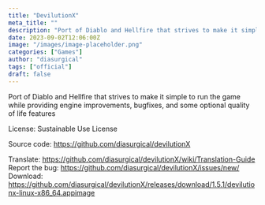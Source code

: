 ```yaml
---
title: "DevilutionX"
meta_title: ""
description: "Port of Diablo and Hellfire that strives to make it simple to run the game while providing engine improvements, bugfixes, and some optional quality of life features"
date: 2023-09-02T12:06:00Z
image: "/images/image-placeholder.png"
categories: ["Games"]
author: "diasurgical"
tags: ["official"]
draft: false
---
```


Port of Diablo and Hellfire that strives to make it simple to run the game while providing engine improvements, bugfixes, and some optional quality of life features

License: Sustainable Use License

Source code: https://github.com/diasurgical/devilutionX

Translate: https://github.com/diasurgical/devilutionX/wiki/Translation-Guide  
Report the bug: https://github.com/diasurgical/devilutionX/issues/new/  
Download: https://github.com/diasurgical/devilutionX/releases/download/1.5.1/devilutionx-linux-x86_64.appimage
